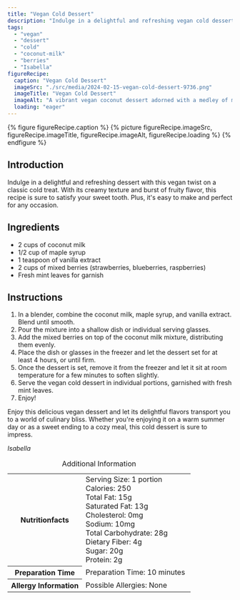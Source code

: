 ```yaml
---
title: "Vegan Cold Dessert"
description: "Indulge in a delightful and refreshing vegan cold dessert made with coconut milk and mixed berries. This easy-to-make treat is perfect for any occasion."
tags:
  - "vegan"
  - "dessert"
  - "cold"
  - "coconut-milk"
  - "berries"
  - "Isabella"
figureRecipe: 
  caption: "Vegan Cold Dessert"
  imageSrc: "./src/media/2024-02-15-vegan-cold-dessert-9736.png"
  imageTitle: "Vegan Cold Dessert"
  imageAlt: "A vibrant vegan coconut dessert adorned with a medley of mixed berries and fresh mint leaves, presented on a minimalist table setting."
  loading: "eager"
---
```


{% figure figureRecipe.caption %}
{% picture figureRecipe.imageSrc, figureRecipe.imageTitle, figureRecipe.imageAlt, figureRecipe.loading %}
{% endfigure %}

## Introduction

Indulge in a delightful and refreshing dessert with this vegan twist on a classic cold treat. With its creamy texture and burst of fruity flavor, this recipe is sure to satisfy your sweet tooth. Plus, it's easy to make and perfect for any occasion.

## Ingredients

- 2 cups of coconut milk
- 1/2 cup of maple syrup
- 1 teaspoon of vanilla extract
- 2 cups of mixed berries (strawberries, blueberries, raspberries)
- Fresh mint leaves for garnish

## Instructions

1. In a blender, combine the coconut milk, maple syrup, and vanilla extract. Blend until smooth.
2. Pour the mixture into a shallow dish or individual serving glasses.
3. Add the mixed berries on top of the coconut milk mixture, distributing them evenly.
4. Place the dish or glasses in the freezer and let the dessert set for at least 4 hours, or until firm.
5. Once the dessert is set, remove it from the freezer and let it sit at room temperature for a few minutes to soften slightly.
6. Serve the vegan cold dessert in individual portions, garnished with fresh mint leaves.
7. Enjoy!

Enjoy this delicious vegan dessert and let its delightful flavors transport you to a world of culinary bliss. Whether you're enjoying it on a warm summer day or as a sweet ending to a cozy meal, this cold dessert is sure to impress.

*Isabella*

<table><caption class='sr-only'>Additional Information</caption><tr><th>Nutritionfacts</th><td>Serving Size: 1 portion<br />
Calories: 250<br />
Total Fat: 15g<br />
Saturated Fat: 13g<br />
Cholesterol: 0mg<br />
Sodium: 10mg<br />
Total Carbohydrate: 28g<br />
Dietary Fiber: 4g<br />
Sugar: 20g<br />
Protein: 2g&nbsp;</td></tr><tr><th>Preparation Time</th><td>Preparation Time: 10 minutes&nbsp;</td></tr><tr><th>Allergy Information</th><td>Possible Allergies: None&nbsp;</td></tr></table>

